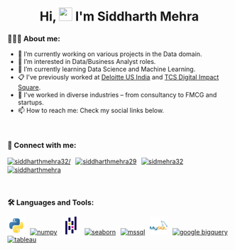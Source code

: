 <!---
👋 Hi, I’m @siddharthmehra29
👀 I’m interested in ...
🌱 I’m currently learning ...
💞️ I’m looking to collaborate on ...
📫 How to reach me ...
--->

<h1 align="center">Hi, <img src="https://camo.githubusercontent.com/e8e7b06ecf583bc040eb60e44eb5b8e0ecc5421320a92929ce21522dbc34c891/68747470733a2f2f6d656469612e67697068792e636f6d2f6d656469612f6876524a434c467a6361737252346961377a2f67697068792e676966" height="30" width="30"> I'm Siddharth Mehra</h1>


<h3>👨🏻‍💻 About me:</h3>
<ul>
  <li>
    🔭 I’m currently working on various projects in the Data domain.
  </li>
  <li>
    👀 I’m interested in Data/Business Analyst roles.
  </li>
  <li>
    🌱 I’m currently learning Data Science and Machine Learning.
  </li>
  <li>
    📋 I've previously worked at <a href="https://www2.deloitte.com/us/en.html">Deloitte US India</a> and <a href="https://www.digitalimpactsquare.com/">TCS Digital Impact Square</a>.
  </li>
  <li>
    🎒 I've worked in diverse industries – from consultancy to FMCG and startups.
  </li>
  <li>
    📫 How to reach me: Check my social links below.
  </li>
</ul>

<br/>

<h3 align="left">📱 Connect with me:</h3>
<p align="left">
<a href="https://linkedin.com/in/siddharthmehra32/" target="blank"><img align="center" src="https://raw.githubusercontent.com/rahuldkjain/github-profile-readme-generator/master/src/images/icons/Social/linked-in-alt.svg" alt="siddharthmehra32/" height="40" width="40" /></a>&ensp;
<a href="https://www.hackerrank.com/siddharthmehra29" target="blank"><img align="center" src="https://raw.githubusercontent.com/rahuldkjain/github-profile-readme-generator/master/src/images/icons/Social/hackerrank.svg" alt="siddharthmehra29" height="40" width="40" /></a>&ensp;
<a href="https://www.leetcode.com/sidmehra32" target="blank"><img align="center" src="https://raw.githubusercontent.com/rahuldkjain/github-profile-readme-generator/master/src/images/icons/Social/leet-code.svg" alt="sidmehra32" height="40" width="40" /></a>&ensp;
<a href="https://linktr.ee/siddharthmehra" target="blank"><img align="center" src="https://uxwing.com/wp-content/themes/uxwing/download/brands-and-social-media/linktree-logo-icon.png" alt="siddharthmehra" height="40" width="40" /></a>
</p>
<br/>

<h3 align="left">🛠️ Languages and Tools:</h3>
<p align="left">
<a href="https://www.python.org" target="_blank" rel="noreferrer"> <img src="https://raw.githubusercontent.com/devicons/devicon/master/icons/python/python-original.svg" alt="python" width="40" height="40"/></a>&ensp;
<a href="https://numpy.org/" target="_blank" rel="noreferrer"> <img src="https://upload.wikimedia.org/wikipedia/commons/3/31/NumPy_logo_2020.svg" alt="numpy" width="40" height="40"/></a>&ensp;
<a href="https://pandas.pydata.org/" target="_blank" rel="noreferrer"> <img src="https://raw.githubusercontent.com/devicons/devicon/2ae2a900d2f041da66e950e4d48052658d850630/icons/pandas/pandas-original.svg" alt="pandas" width="40" height="40"/></a>&ensp;
<a href="https://seaborn.pydata.org/" target="_blank" rel="noreferrer"> <img src="https://seaborn.pydata.org/_images/logo-mark-lightbg.svg" alt="seaborn" width="40" height="40"/></a>&ensp;
<a href="https://www.microsoft.com/en-us/sql-server" target="_blank" rel="noreferrer"> <img src="https://www.svgrepo.com/show/303229/microsoft-sql-server-logo.svg" alt="mssql" width="40" height="40"/></a>&ensp;
<a href="https://www.mysql.com/" target="_blank" rel="noreferrer"> <img src="https://raw.githubusercontent.com/devicons/devicon/master/icons/mysql/mysql-original-wordmark.svg" alt="mysql" width="40" height="40"/></a>&ensp;
<a href="https://cloud.google.com/bigquery" target="_blank" rel="noreferrer"> <img src="https://www.vectorlogo.zone/logos/google_bigquery/google_bigquery-ar21.png" alt="google bigquery" width="80" height="40"/></a>&ensp;
<a href="https://www.tableau.com/" target="_blank" rel="noreferrer"> <img src="https://logos-world.net/wp-content/uploads/2021/10/Tableau-Emblem.png" alt="tableau" width="70" height="40"/></a>
</p>

<!---
siddharthmehra29/siddharthmehra29 is a ✨ special ✨ repository because its `README.md` (this file) appears on your GitHub profile.
You can click the Preview link to take a look at your changes.
--->
